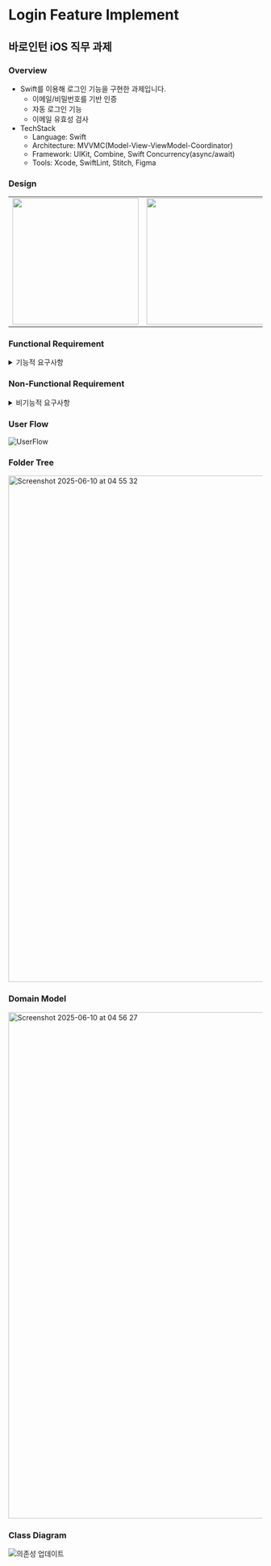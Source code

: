 # Login Feature Implement
## 바로인턴 iOS 직무 과제
### Overview
- Swift를 이용해 로그인 기능을 구현한 과제입니다.
  - 이메일/비밀번호를 기반 인증
  - 자동 로그인 기능
  - 이메일 유효성 검사
- TechStack
  - Language: Swift
  - Architecture: MVVMC(Model-View-ViewModel-Coordinator)
  - Framework: UIKit, Combine, Swift Concurrency(async/await)
  - Tools: Xcode, SwiftLint, Stitch, Figma

### Design
<table>
  <tr>
    <td><img src="https://github.com/user-attachments/assets/0d1315f9-2fc1-4b0e-a186-13f6d1b295b6" width="250"/></td>
    <td><img src="https://github.com/user-attachments/assets/7d5cb1a2-64de-4496-8342-0c3dc6524225" width="250"/></td>
    <td><img src="https://github.com/user-attachments/assets/936146fb-ff86-4734-a2bd-efcb15205ee9" width="250"/></td>
    <td><img src="https://github.com/user-attachments/assets/104165b6-824a-4f32-be34-1f9a840824b4" width="250"/></td>
  </tr>

</table>

### Functional Requirement
<details>
  <summary>기능적 요구사항</summary>
  
- [x] **시작하기 화면**
    - [x] 사용자는 시작하기 버튼을 누를 수 있습니다.
        - [x] 비회원이면 회원가입 화면으로 이동합니다.
        - [x] 회원이면 로그인 성공 화면으로 이동합니다.
    - [x] 회원/ 비회원 여부는 저장된 로그인 정보로 판단합니다.
- [x] **회원가입 화면**
    - [x] 아이디 등록
        - [x] 아이디는 이메일 주소여야합니다.
            - [x] 예) abc@gmail.com
        - [x] 아이디는 다음 조건을 만족해야 합니다.
            - [x] 이메일 영역(@이후) 을 제외하고 최소 6자 이상, 최대 20자 이하여야 합니다.
            - [x] 영문 소문자(a-z)와 숫자(0-9)만 허용됩니다.
            - [x] 숫자로 시작할 수 없습니다.
        - [x] 아이디 중복체크는 회원가입 버튼을 탭할 때 수행됩니다.
    - [x] 비밀번호 등록
        - [x] 2개의 입력창이 있습니다.
            - [x] 비밀번호 입력창
            - [x] 비밀번호 확인창
        - [x] 비밀번호 제한 조건
            - [x] 최소 8자 이상
            - [x] 이외 추가 조건은 자유롭게 정의하시면 됩니다.
    - [x] 닉네임 등록
    - [x] 회원가입 버튼
        - [x] 회원가입 버튼은 아래 조건에 따라 활성화 됩니다.
            - [x] 아이디 입력 완료
            - [x] 비밀번호 입력 완료, 비밀번호 확인창과 일치
            - [x] 닉네임 입력 완료
        - [x] 버튼을 탭하면 회원가입을 시도하며, 서버와 통신하는 부분을 로컬 저장으로 대체합니다.
            - [x] 보통 회원가입 서버 요청이 성공하면 회원가입 정보는 서버가 관리하는 DB 에 저장되어야하지만, 이 과제에는 서버 요청을 생략하고 회원가입 정보를 CoreData 에 저장합니다.
        - [x] 회원가입 성공 조건
            - [x] 입력한 이메일이 로컬 DB에 저장된 아이디(이메일)와 중복되지 않아야 합니다.
        - [x] 회원가입에 성공하였다면 로그인 성공 화면으로 이동합니다.
    - [x] 이외 사용자를 위한 부가적인 UX 들은 자유롭게 추가해주세요.
- [x] **로그인 성공 화면**
    - [ ] 화면에 진입하였을 때 사용자의 “{닉네임} 님 환영합니다.”을 화면에 표시합니다.
    - [x] 로그아웃 버튼이 존재합니다. 탭 시 시작하기 화면으로 이동합니다.
    - [x] 회원탈퇴 버튼이 존재합니다. 탭 시, CoreData 에서 회원정보가 삭제되고 시작하기 화면으로 이동합니다.
- [ ] **테스트**
    - [ ] 회원가입/로그인 페이지 완성후 완벽한지 테스트하기
        - 다양한 상황에서 테스트해보기
</details>

### Non-Functional Requirement
<details>
  <summary>비기능적 요구사항</summary>

  - [x] 사용자 이메일에 대한 유일성이 지켜져야 한다.
  - [x] 입력받은 데이터는 항상 요구하는 형식과 일치해야 한다.
  - [ ] 에러 상황에 대한 안내를 사용자에게 명확히 전달한다.
</details>

### User Flow
![UserFlow](https://github.com/user-attachments/assets/33978035-8bc2-41b3-a5bc-117dc86db12f)


### Folder Tree
<img width="1002" alt="Screenshot 2025-06-10 at 04 55 32" src="https://github.com/user-attachments/assets/43a08bf8-5e98-41b1-a011-65196b6e2b22" />

### Domain Model
<img width="1002" alt="Screenshot 2025-06-10 at 04 56 27" src="https://github.com/user-attachments/assets/5c100eea-1af5-46f9-9aeb-2df83071e9c0" />

### Class Diagram
<!-- <img width="1002" alt="Screenshot 2025-06-10 at 04 58 00" src="https://github.com/user-attachments/assets/2110530c-9ff1-44c7-ad0d-c4e68adbfd24" />
<img width="1002" alt="Screenshot 2025-06-10 at 13 17 59" src="https://github.com/user-attachments/assets/3e9655ae-f2eb-497b-b569-625d442f89a9" /> -->
<!--![바로인턴+04  직무과제  2025-06-11 10 33 51 excalidraw](https://github.com/user-attachments/assets/9cd80308-33d6-42ee-9caf-df84e2343606)-->
![의존성 업데이트](https://github.com/user-attachments/assets/f652f799-6a99-41b5-b158-d0060044e70d)




